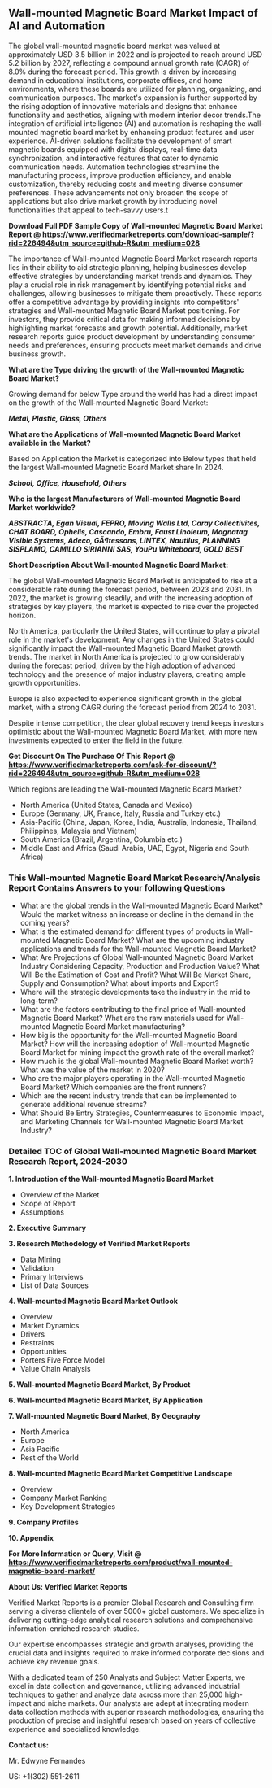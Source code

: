 <h2>Wall-mounted Magnetic Board Market Impact of AI and Automation</h2>The global wall-mounted magnetic board market was valued at approximately USD 3.5 billion in 2022 and is projected to reach around USD 5.2 billion by 2027, reflecting a compound annual growth rate (CAGR) of 8.0% during the forecast period. This growth is driven by increasing demand in educational institutions, corporate offices, and home environments, where these boards are utilized for planning, organizing, and communication purposes. The market's expansion is further supported by the rising adoption of innovative materials and designs that enhance functionality and aesthetics, aligning with modern interior decor trends.The integration of artificial intelligence (AI) and automation is reshaping the wall-mounted magnetic board market by enhancing product features and user experience. AI-driven solutions facilitate the development of smart magnetic boards equipped with digital displays, real-time data synchronization, and interactive features that cater to dynamic communication needs. Automation technologies streamline the manufacturing process, improve production efficiency, and enable customization, thereby reducing costs and meeting diverse consumer preferences. These advancements not only broaden the scope of applications but also drive market growth by introducing novel functionalities that appeal to tech-savvy users.t</p><p id="" class=""><strong>Download Full PDF Sample Copy of Wall-mounted Magnetic Board Market Report @ <a href="https://www.verifiedmarketreports.com/download-sample/?rid=226494&utm_source=github-R&utm_medium=028" target="_blank">https://www.verifiedmarketreports.com/download-sample/?rid=226494&utm_source=github-R&utm_medium=028</a></strong></p><p>The importance of&nbsp;Wall-mounted Magnetic Board Market research reports lies in their ability to aid strategic planning, helping businesses develop effective strategies by understanding market trends and dynamics. They play a crucial role in risk management by identifying potential risks and challenges, allowing businesses to mitigate them proactively. These reports offer a competitive advantage by providing insights into competitors' strategies and Wall-mounted Magnetic Board Market positioning. For investors, they provide critical data for making informed decisions by highlighting market forecasts and growth potential. Additionally, market research reports guide product development by understanding consumer needs and preferences, ensuring products meet market demands and drive business growth.</p><p><strong>What are the&nbsp;Type driving the growth of the Wall-mounted Magnetic Board Market?</strong></p><p id="" class="">Growing demand for below Type around the world has had a direct impact on the growth of the Wall-mounted Magnetic Board Market:</p><em><strong>Metal, Plastic, Glass, Others</strong></em></p><strong>What are the&nbsp;Applications&nbsp;of Wall-mounted Magnetic Board Market available in the Market?</strong></p><p id="" class="">Based on Application the Market is categorized into Below types that held the largest Wall-mounted Magnetic Board Market share In 2024.</p><em><strong>School, Office, Household, Others</strong></em></p><strong>Who is the largest Manufacturers of Wall-mounted Magnetic Board Market worldwide?</strong></p><p><em><strong>ABSTRACTA, Egan Visual, FEPRO, Moving Walls Ltd, Caray Collectivites, CHAT BOARD, Ophelis, Cascando, Embru, Faust Linoleum, Magnatag Visible Systems, Adeco, GÃ¶tessons, LINTEX, Nautilus, PLANNING SISPLAMO, CAMILLO SIRIANNI SAS, YouPu Whiteboard, GOLD BEST</strong></em></p><p id="" class=""><strong>Short Description About Wall-mounted Magnetic Board Market:</strong></p><p>The global Wall-mounted Magnetic Board Market is anticipated to rise at a considerable rate during the forecast period, between 2023 and 2031. In 2022, the market is growing steadily, and with the increasing adoption of strategies by key players, the market is expected to rise over the projected horizon.</p><p>North America, particularly the United States, will continue to play a pivotal role in the market's development. Any changes in the United States could significantly impact the Wall-mounted Magnetic Board Market growth trends. The market in North America is projected to grow considerably during the forecast period, driven by the high adoption of advanced technology and the presence of major industry players, creating ample growth opportunities.</p><p>Europe is also expected to experience significant growth in the global market, with a strong CAGR during the forecast period from 2024 to 2031.</p><p>Despite intense competition, the clear global recovery trend keeps investors optimistic about the Wall-mounted Magnetic Board Market, with more new investments expected to enter the field in the future.</p><p id="" class=""><strong>Get Discount On The Purchase Of This Report @ <a href="https://www.verifiedmarketreports.com/ask-for-discount/?rid=226494&utm_source=github-R&utm_medium=028" target="_blank">https://www.verifiedmarketreports.com/ask-for-discount/?rid=226494&utm_source=github-R&utm_medium=028</a></strong></p>Which regions are leading the Wall-mounted Magnetic Board Market?</p><ul><li>North America (United States, Canada and Mexico)</li><li>Europe (Germany, UK, France, Italy, Russia and Turkey etc.)</li><li>Asia-Pacific (China, Japan, Korea, India, Australia, Indonesia, Thailand, Philippines, Malaysia and Vietnam)</li><li>South America (Brazil, Argentina, Columbia etc.)</li><li>Middle East and Africa (Saudi Arabia, UAE, Egypt, Nigeria and South Africa)</li></ul><h3 id="" class="">This Wall-mounted Magnetic Board Market Research/Analysis Report Contains Answers to your following Questions</h3><ul><li>What are the global trends in the Wall-mounted Magnetic Board Market? Would the market witness an increase or decline in the demand in the coming years?</li><li>What is the estimated demand for different types of products in Wall-mounted Magnetic Board Market? What are the upcoming industry applications and trends for the Wall-mounted Magnetic Board Market?</li><li>What Are Projections of Global Wall-mounted Magnetic Board Market Industry Considering Capacity, Production and Production Value? What Will Be the Estimation of Cost and Profit? What Will Be Market Share, Supply and Consumption? What about imports and Export?</li><li>Where will the strategic developments take the industry in the mid to long-term?</li><li>What are the factors contributing to the final price of Wall-mounted Magnetic Board Market? What are the raw materials used for Wall-mounted Magnetic Board Market manufacturing?</li><li>How big is the opportunity for the Wall-mounted Magnetic Board Market? How will the increasing adoption of Wall-mounted Magnetic Board Market for mining impact the growth rate of the overall market?</li><li>How much is the global Wall-mounted Magnetic Board Market worth? What was the value of the market In 2020?</li><li>Who are the major players operating in the Wall-mounted Magnetic Board Market? Which companies are the front runners?</li><li>Which are the recent industry trends that can be implemented to generate additional revenue streams?</li><li>What Should Be Entry Strategies, Countermeasures to Economic Impact, and Marketing Channels for Wall-mounted Magnetic Board Market Industry?</li></ul><h3 id="" class="">Detailed TOC of Global Wall-mounted Magnetic Board Market Research Report, 2024-2030</h3><p id="" class=""><strong>1. Introduction of the Wall-mounted Magnetic Board Market</strong></p><ul><li>Overview of the Market</li><li>Scope of Report</li><li>Assumptions</li></ul><p id="" class=""><strong>2. Executive Summary</strong></p><p id="" class=""><strong>3. Research Methodology of Verified Market Reports</strong></p><ul><li>Data Mining</li><li>Validation</li><li>Primary Interviews</li><li>List of Data Sources</li></ul><p id="" class=""><strong>4. Wall-mounted Magnetic Board Market Outlook</strong></p><ul><li>Overview</li><li>Market Dynamics</li><li>Drivers</li><li>Restraints</li><li>Opportunities</li><li>Porters Five Force Model</li><li>Value Chain Analysis</li></ul><p id="" class=""><strong>5. Wall-mounted Magnetic Board Market, By Product</strong></p><p id="" class=""><strong>6. Wall-mounted Magnetic Board Market, By Application</strong></p><p id="" class=""><strong>7. Wall-mounted Magnetic Board Market, By Geography</strong></p><ul><li>North America</li><li>Europe</li><li>Asia Pacific</li><li>Rest of the World</li></ul><p id="" class=""><strong>8. Wall-mounted Magnetic Board Market Competitive Landscape</strong></p><ul><li>Overview</li><li>Company Market Ranking</li><li>Key Development Strategies</li></ul><p id="" class=""><strong>9. Company Profiles</strong></p><p id="" class=""><strong>10. Appendix</strong></p><p id="" class=""><strong>For More Information or Query, Visit @ <a href="https://www.verifiedmarketreports.com/product/wall-mounted-magnetic-board-market/" target="_blank">https://www.verifiedmarketreports.com/product/wall-mounted-magnetic-board-market/</a></strong></p><p id="" class=""><strong>About Us: Verified Market Reports</strong></p><p id="" class="">Verified Market Reports is a premier Global Research and Consulting firm serving a diverse clientele of over 5000+ global customers. We specialize in delivering cutting-edge analytical research solutions and comprehensive information-enriched research studies.</p><p id="" class="">Our expertise encompasses strategic and growth analyses, providing the crucial data and insights required to make informed corporate decisions and achieve key revenue goals.</p><p id="" class="">With a dedicated team of 250 Analysts and Subject Matter Experts, we excel in data collection and governance, utilizing advanced industrial techniques to gather and analyze data across more than 25,000 high-impact and niche markets. Our analysts are adept at integrating modern data collection methods with superior research methodologies, ensuring the production of precise and insightful research based on years of collective experience and specialized knowledge.</p><p id="" class=""><strong>Contact us:</strong></p><p id="" class="">Mr. Edwyne Fernandes</p><p id="" class="">US: +1(302) 551-2611</p>
